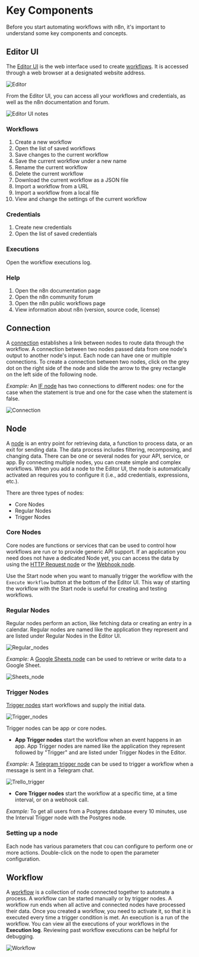 # Key Components

Before you start automating workflows with n8n, it's important to understand some key components and concepts.

## Editor UI

The [Editor UI](../reference/glossary.md#editor-ui) is the web interface used to create [workflows](#Workflow). It is accessed through a web browser at a designated website address.

![Editor](./images/Editor_UI.gif)

From the Editor UI, you can access all your workflows and credentials, as well as the n8n documentation and forum.

![Editor UI notes](./images/EditorUI_sidebar_notes.png)

### Workflows
1. Create a new workflow
2. Open the list of saved workflows
3. Save changes to the current workflow
4. Save the current workflow under a new name
5. Rename the current workflow
6. Delete the current workflow
7. Download the current workflow as a JSON file
8. Import a workflow from a URL
9. Import a workflow from a local file
10. View and change the settings of the current workflow

### Credentials
1. Create new credentials
2. Open the list of saved credentials

### Executions
Open the workflow executions log.

### Help
1. Open the n8n documentation page
2. Open the n8n community forum
3. Open the n8n public workflows page
4. View information about n8n (version, source code, license)

## Connection

A [connection](../reference/glossary.md#connection) establishes a link between nodes to route data through the workflow. A connection between two nodes passed data from one node's output to another node's input. Each node can have one or multiple connections. To create a connection between two nodes, click on the grey dot on the right side of the node and slide the arrow to the grey rectangle on the left side of the following node.  

*Example:* An [IF node](../nodes/nodes-library/core-nodes/If/README.md) has two connections to different nodes: one for the case when the statement is true and one for the case when the statement is false.

![Connection](./images/Connection_ifnode.gif)

## Node

A [node](../reference/glossary.md#node) is an entry point for retrieving data, a function to process data, or an exit for sending data. The data process includes filtering, recomposing, and changing data. There can be one or several nodes for your API, service, or app. By connecting multiple nodes, you can create simple and complex workflows. When you add a node to the Editor UI, the node is automatically activated an requires you to configure it (i.e., add credentials, expressions, etc.).

There are three types of nodes:

* Core Nodes
* Regular Nodes
* Trigger Nodes

### Core Nodes

Core nodes are functions or services that can be used to control how workflows are run or to provide generic API support. If an application you need does not have a dedicated Node yet, you can access the data by using the [HTTP Request node](../nodes/nodes-library/core-nodes/HTTPRequest/README.md) or the [Webhook node](../nodes/nodes-library/core-nodes/Webhook/README.md).

Use the Start node when you want to manually trigger the workflow with the `Execute Workflow` button at the bottom of the Editor UI. This way of starting the workflow with the Start node is useful for creating and testing workflows.


### Regular Nodes

Regular nodes perform an action, like fetching data or creating an entry in a calendar. Regular nodes are named like the application they represent and are listed under Regular Nodes in the Editor UI.

![Regular_nodes](./images/Regular_nodes.png)

*Example:* A [Google Sheets node](../nodes/nodes-library/nodes/GoogleSheets/README.md) can be used to retrieve or write data to a Google Sheet.

![Sheets_node](./images/Google_sheets.png)

### Trigger Nodes

[Trigger nodes](../reference/glossary.md#trigger) start workflows and supply the initial data. 

![Trigger_nodes](./images/Trigger_nodes.png)

Trigger nodes can be app or core nodes.

* **App Trigger nodes** start the workflow when an event happens in an app. App Trigger nodes are named like the application they represent followed by "Trigger" and are listed under Trigger Nodes in the Editor.

*Example:* A [Telegram trigger node](../nodes/nodes-library/nodes/Trello/README.md) can be used to trigger a workflow when a message is sent in a Telegram chat.

![Trello_trigger](./images/telegram_trigger.png)

* **Core Trigger nodes** start the workflow at a specific time, at a time interval, or on a webhook call.

*Example:* To get all users from a Postgres database every 10 minutes, use the Interval Trigger node with the Postgres node.

### Setting up a node

Each node has various parameters that cou can configure to perform one or more actions. Double-click on the node to open the parameter configuration. 

## Workflow

A [workflow](../reference/glossary.md#workflow) is a collection of node connected together to automate a process. A workflow can be started manually or by trigger nodes. A workflow run ends when all active and connected nodes have processed their data. Once you created a workflow, you need to activate it, so that it is executed every time a trigger condition is met. An execution is a run of the workflow. You can view all the executions of your workflows in the **Execution log**. Reviewing past workflow executions can be helpful for debugging. 

![Workflow](./images/Execute_workflow.gif)
